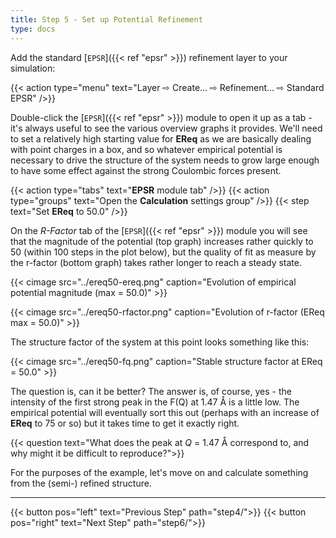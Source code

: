 ```yaml
---
title: Step 5 - Set up Potential Refinement
type: docs
---
```



Add the standard [`EPSR`]({{< ref "epsr" >}}) refinement layer to your simulation:

{{< action type="menu" text="Layer &#8680; Create... &#8680; Refinement... &#8680; Standard EPSR" />}}

Double-click the [`EPSR`]({{< ref "epsr" >}}) module to open it up as a tab - it's always useful to see the various overview graphs it provides.  We'll need to set a relatively high starting value for **EReq** as we are basically dealing with point charges in a box, and so whatever empirical potential is necessary to drive the structure of the system needs to grow large enough to have some effect against the strong Coulombic forces present.

{{< action type="tabs" text="**EPSR** module tab" />}}
{{< action type="groups" text="Open the **Calculation** settings group" />}}
{{< step text="Set **EReq** to 50.0" />}}

On the _R-Factor_ tab of the [`EPSR`]({{< ref "epsr" >}}) module you will see that the magnitude of the potential (top graph) increases rather quickly to 50 (within 100 steps in the plot below), but the quality of fit as measure by the r-factor (bottom graph) takes rather longer to reach a steady state.

{{< cimage src="../ereq50-ereq.png" caption="Evolution of empirical potential magnitude (max = 50.0)" >}}

{{< cimage src="../ereq50-rfactor.png" caption="Evolution of r-factor (EReq max = 50.0)" >}}

The structure factor of the system at this point looks something like this:

{{< cimage src="../ereq50-fq.png" caption="Stable structure factor at EReq = 50.0" >}}

The question is, can it be better? The answer is, of course, yes - the intensity of the first strong peak in the F(Q) at 1.47 &#8491; is a little low. The empirical potential will eventually sort this out (perhaps with an increase of **EReq** to 75 or so) but it takes time to get it exactly right.

{{< question text="What does the peak at _Q_ = 1.47 &#8491; correspond to, and why might it be difficult to reproduce?">}}

For the purposes of the example, let's move on and calculate something from the (semi-) refined structure.

* * *
{{< button pos="left" text="Previous Step" path="step4/">}}
{{< button pos="right" text="Next Step" path="step6/">}}
